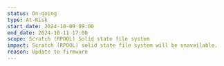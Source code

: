 ```yaml
---
status: On-going
type: At-Risk
start_date: 2024-10-09 09:00
end_date: 2024-10-11 17:00
scope: Scratch (RPOOL) Solid state file system 
impact: Scratch (RPOOL) solid state file system will be unavailable. 
reason: Update to firmware
---
```

